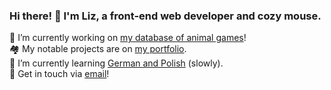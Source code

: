 ### Hi there! 👋 I'm Liz, a front-end web developer and cozy mouse.

🔭 I’m currently working on [my database of animal games](https://github.com/cozymaus/animals)!
<br>
🏘️ My notable projects are on [my portfolio](https://cozymaus.com).
<br>
🌱 I’m currently learning [German and Polish](http://duolingo.com/cozymaus) (slowly).
<br>
💬 Get in touch via [email](mailto:liz@cozymaus.com)!

